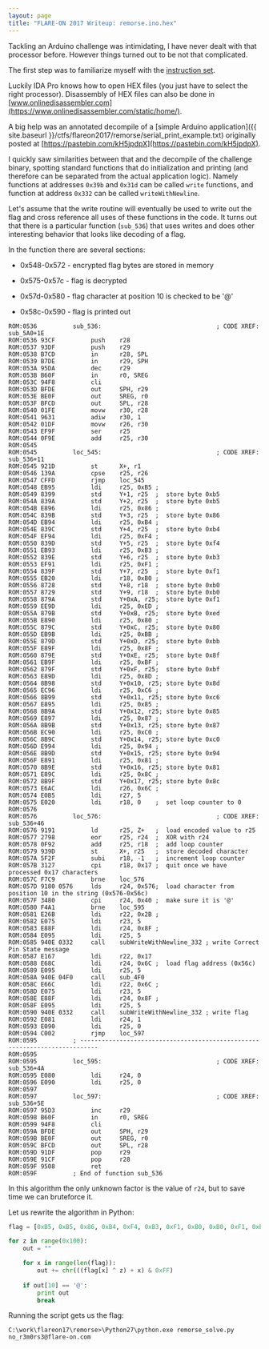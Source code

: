 ```yaml
---
layout: page
title: "FLARE-ON 2017 Writeup: remorse.ino.hex"
---
```


Tackling an Arduino challenge was intimidating, I have never dealt with that processor before. However things turned out to be not that complicated. 

The first step was to familiarize myself with the [instruction set](http://www.atmel.com/images/Atmel-0856-AVR-Instruction-Set-Manual.pdf).

Luckily IDA Pro knows how to open HEX files (you just have to select the right processor). Disassembly of HEX files can also be done in [www.onlinedisassembler.com](https://www.onlinedisassembler.com/static/home/).

A big help was an annotated decompile of a [simple Arduino application]({{ site.baseurl }}/ctfs/flareon2017/remorse/serial_print_example.txt) originally posted at [https://pastebin.com/kH5jpdpX](https://pastebin.com/kH5jpdpX).

I quickly saw similarities between that and the decompile of the challenge binary, spotting standard functions that do initialization and printing (and therefore can be separated from the actual application logic). Namely functions at addresses ```0x39b``` and ```0x31d``` can be called ```write``` functions, and function at address ```0x332``` can be called ```writeWithNewline```. 

Let's assume that the write routine will eventually be used to write out the flag and cross reference all uses of these functions in the code. It turns out that there is a particular function (```sub_536```) that uses writes and does other interesting behavior that looks like decoding of a flag.

In the function there are several sections:

- 0x548-0x572 - encrypted flag bytes are stored in memory

- 0x575-0x57c - flag is decrypted

- 0x57d-0x580 - flag character at position 10 is checked to be '@'

- 0x58c-0x590 - flag is printed out

```
ROM:0536          sub_536:                                ; CODE XREF: sub_5A0+1E
ROM:0536 93CF          push    r28
ROM:0537 93DF          push    r29
ROM:0538 B7CD          in      r28, SPL  
ROM:0539 B7DE          in      r29, SPH 
ROM:053A 95DA          dec     r29
ROM:053B B60F          in      r0, SREG 
ROM:053C 94F8          cli
ROM:053D BFDE          out     SPH, r29 
ROM:053E BE0F          out     SREG, r0 
ROM:053F BFCD          out     SPL, r28 
ROM:0540 01FE          movw    r30, r28
ROM:0541 9631          adiw    r30, 1
ROM:0542 01DF          movw    r26, r30
ROM:0543 EF9F          ser     r25
ROM:0544 0F9E          add     r25, r30
ROM:0545
ROM:0545          loc_545:                                ; CODE XREF: sub_536+11
ROM:0545 921D          st      X+, r1
ROM:0546 139A          cpse    r25, r26
ROM:0547 CFFD          rjmp    loc_545
ROM:0548 EB95          ldi     r25, 0xB5 ;
ROM:0549 8399          std     Y+1, r25  ;  store byte 0xb5
ROM:054A 839A          std     Y+2, r25  ;  store byte 0xb5
ROM:054B E896          ldi     r25, 0x86 ;
ROM:054C 839B          std     Y+3, r25  ;  store byte 0x86
ROM:054D EB94          ldi     r25, 0xB4 ;
ROM:054E 839C          std     Y+4, r25  ;  store byte 0xb4
ROM:054F EF94          ldi     r25, 0xF4 ;
ROM:0550 839D          std     Y+5, r25  ;  store byte 0xf4
ROM:0551 EB93          ldi     r25, 0xB3 ;
ROM:0552 839E          std     Y+6, r25  ;  store byte 0xb3
ROM:0553 EF91          ldi     r25, 0xF1 ;
ROM:0554 839F          std     Y+7, r25  ;  store byte 0xf1
ROM:0555 EB20          ldi     r18, 0xB0 ;
ROM:0556 8728          std     Y+8, r18  ;  store byte 0xb0
ROM:0557 8729          std     Y+9, r18  ;  store byte 0xb0
ROM:0558 879A          std     Y+0xA, r25;  store byte 0xf1
ROM:0559 EE9D          ldi     r25, 0xED ;
ROM:055A 879B          std     Y+0xB, r25;  store byte 0xed
ROM:055B E890          ldi     r25, 0x80 ;
ROM:055C 879C          std     Y+0xC, r25;  store byte 0x80
ROM:055D EB9B          ldi     r25, 0xBB ;
ROM:055E 879D          std     Y+0xD, r25;  store byte 0xbb
ROM:055F E89F          ldi     r25, 0x8F ;
ROM:0560 879E          std     Y+0xE, r25;  store byte 0x8f
ROM:0561 EB9F          ldi     r25, 0xBF ;
ROM:0562 879F          std     Y+0xF, r25;  store byte 0xbf
ROM:0563 E89D          ldi     r25, 0x8D ;
ROM:0564 8B98          std     Y+0x10, r25; store byte 0x8d
ROM:0565 EC96          ldi     r25, 0xC6 ;
ROM:0566 8B99          std     Y+0x11, r25; store byte 0xc6
ROM:0567 E895          ldi     r25, 0x85 ;
ROM:0568 8B9A          std     Y+0x12, r25; store byte 0x85
ROM:0569 E897          ldi     r25, 0x87 ; 
ROM:056A 8B9B          std     Y+0x13, r25; store byte 0x87
ROM:056B EC90          ldi     r25, 0xC0 ; 
ROM:056C 8B9C          std     Y+0x14, r25; store byte 0xc0
ROM:056D E994          ldi     r25, 0x94 ;
ROM:056E 8B9D          std     Y+0x15, r25; store byte 0x94
ROM:056F E891          ldi     r25, 0x81 ;
ROM:0570 8B9E          std     Y+0x16, r25; store byte 0x81
ROM:0571 E89C          ldi     r25, 0x8C ; 
ROM:0572 8B9F          std     Y+0x17, r25; store byte 0x8c
ROM:0573 E6AC          ldi     r26, 0x6C ;
ROM:0574 E0B5          ldi     r27, 5
ROM:0575 E020          ldi     r18, 0    ;  set loop counter to 0
ROM:0576
ROM:0576          loc_576:                                ; CODE XREF: sub_536+46
ROM:0576 9191          ld      r25, Z+   ;  load encoded value to r25
ROM:0577 2798          eor     r25, r24  ;  XOR with r24
ROM:0578 0F92          add     r25, r18  ;  add loop counter
ROM:0579 939D          st      X+, r25   ;  store decoded character
ROM:057A 5F2F          subi    r18, -1   ;  increment loop counter
ROM:057B 3127          cpi     r18, 0x17 ;  quit once we have processed 0x17 characters
ROM:057C F7C9          brne    loc_576
ROM:057D 9180 0576     lds     r24, 0x576;  load character from position 10 in the string (0x576-0x56c)
ROM:057F 3480          cpi     r24, 0x40 ;  make sure it is '@'
ROM:0580 F4A1          brne    loc_595
ROM:0581 E26B          ldi     r22, 0x2B ; 
ROM:0582 E075          ldi     r23, 5
ROM:0583 E88F          ldi     r24, 0x8F ;
ROM:0584 E095          ldi     r25, 5
ROM:0585 940E 0332     call    subWriteWithNewline_332 ; write Correct Pin State message
ROM:0587 E167          ldi     r22, 0x17
ROM:0588 E68C          ldi     r24, 0x6C ;  load flag address (0x56c)
ROM:0589 E095          ldi     r25, 5
ROM:058A 940E 04F0     call    sub_4F0
ROM:058C E66C          ldi     r22, 0x6C ; 
ROM:058D E075          ldi     r23, 5          
ROM:058E E88F          ldi     r24, 0x8F ;
ROM:058F E095          ldi     r25, 5
ROM:0590 940E 0332     call    subWriteWithNewline_332 ; write flag
ROM:0592 E081          ldi     r24, 1
ROM:0593 E090          ldi     r25, 0
ROM:0594 C002          rjmp    loc_597
ROM:0595          ; ---------------------------------------------------------------------------
ROM:0595
ROM:0595          loc_595:                                ; CODE XREF: sub_536+4A
ROM:0595 E080          ldi     r24, 0
ROM:0596 E090          ldi     r25, 0
ROM:0597
ROM:0597          loc_597:                                ; CODE XREF: sub_536+5E
ROM:0597 95D3          inc     r29
ROM:0598 B60F          in      r0, SREG
ROM:0599 94F8          cli
ROM:059A BFDE          out     SPH, r29  
ROM:059B BE0F          out     SREG, r0 
ROM:059C BFCD          out     SPL, r28 
ROM:059D 91DF          pop     r29
ROM:059E 91CF          pop     r28
ROM:059F 9508          ret
ROM:059F          ; End of function sub_536
``` 

In this algorithm the only unknown factor is the value of ```r24```, but to save time we can bruteforce it.

Let us rewrite the algorithm in Python:

```python
flag = [0xB5, 0xB5, 0x86, 0xB4, 0xF4, 0xB3, 0xF1, 0xB0, 0xB0, 0xF1, 0xED, 0x80, 0xBB, 0x8F, 0xBF, 0x8D, 0xC6, 0x85, 0x87, 0xC0, 0x94, 0x81, 0x8C]

for z in range(0x100):
	out = ""

	for x in range(len(flag)):
		out += chr(((flag[x] ^ z) + x) & 0xFF)
		
	if out[10] == '@':	
		print out
		break
```

Running the script gets us the flag:

```
C:\work\flareon17\remorse>\Python27\python.exe remorse_solve.py
no_r3m0rs3@flare-on.com
```